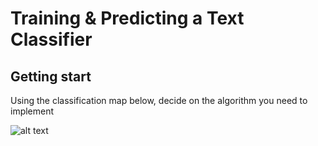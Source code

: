 # Training & Predicting a Text Classifier

## Getting start

Using the classification map below, decide on the algorithm you need to implement

![alt text](https://scikit-learn.org/stable/_static/ml_map.png)
